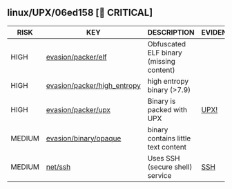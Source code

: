 ## linux/UPX/06ed158 [🚨 CRITICAL]

|  RISK  |                                                                      KEY                                                                      |               DESCRIPTION               |                       EVIDENCE                       |
|--------|-----------------------------------------------------------------------------------------------------------------------------------------------|-----------------------------------------|------------------------------------------------------|
| HIGH   | [evasion/packer/elf](https://github.com/chainguard-dev/malcontent/blob/main/rules/evasion/packer/elf.yara#obfuscated_elf)                     | Obfuscated ELF binary (missing content) |                                                      |
| HIGH   | [evasion/packer/high_entropy](https://github.com/chainguard-dev/malcontent/blob/main/rules/evasion/packer/high_entropy.yara#high_entropy_7_9) | high entropy binary (>7.9)              |                                                      |
| HIGH   | [evasion/packer/upx](https://github.com/chainguard-dev/malcontent/blob/main/rules/evasion/packer/upx.yara#upx)                                | Binary is packed with UPX               | [UPX!](https://github.com/search?q=UPX%21&type=code) |
| MEDIUM | [evasion/binary/opaque](https://github.com/chainguard-dev/malcontent/blob/main/rules/evasion/binary-opaque.yara#opaque_binary)                | binary contains little text content     |                                                      |
| MEDIUM | [net/ssh](https://github.com/chainguard-dev/malcontent/blob/main/rules/net/ssh.yara#ssh)                                                      | Uses SSH (secure shell) service         | [SSH](https://github.com/search?q=SSH&type=code)     |

